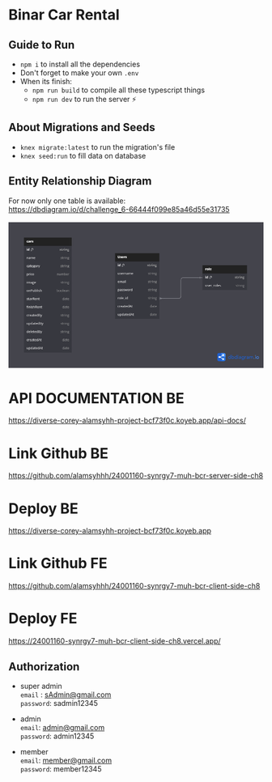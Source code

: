 # Binar Car Rental

## Guide to Run 
* `npm i` to install all the dependencies
* Don't forget to make your own `.env`
* When its finish:
    * `npm run build` to compile all these typescript things
    * `npm run dev` to run the server ⚡

## About Migrations and Seeds
* `knex migrate:latest` to run the migration's file
* `knex seed:run` to fill data on database

## Entity Relationship Diagram

For now only one table is available: <br>
https://dbdiagram.io/d/challenge_6-66444f099e85a46d55e31735 <br> <br>
![Table Car](challenge_6.png) <br>

# API DOCUMENTATION BE
https://diverse-corey-alamsyhh-project-bcf73f0c.koyeb.app/api-docs/
# Link Github BE
https://github.com/alamsyhhh/24001160-synrgy7-muh-bcr-server-side-ch8
# Deploy BE
https://diverse-corey-alamsyhh-project-bcf73f0c.koyeb.app

# Link Github FE
https://github.com/alamsyhhh/24001160-synrgy7-muh-bcr-client-side-ch8
# Deploy FE
https://24001160-synrgy7-muh-bcr-client-side-ch8.vercel.app/

## Authorization
* super admin\
  `email` : sAdmin@gmail.com\
  `password`: sadmin12345
  
* admin\
  `email`: admin@gmail.com\
  `password`: admin12345

* member\
  `email`: member@gmail.com\
  `password`: member12345
